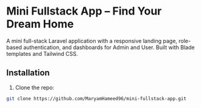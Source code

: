 # Mini Fullstack App – Find Your Dream Home

A mini full-stack Laravel application with a responsive landing page, role-based authentication, and dashboards for Admin and User. Built with Blade templates and Tailwind CSS.

## Installation

1. Clone the repo:
```bash
git clone https://github.com/MaryamHameed96/mini-fullstack-app.git
